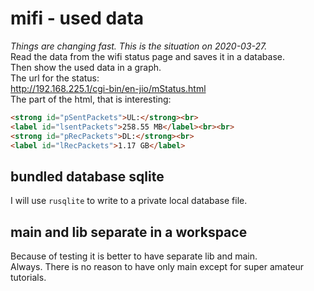 # mifi - used data

*Things are changing fast. This is the situation on 2020-03-27.*  
Read the data from the wifi status page and saves it in a database.  
Then show the used data in a graph.  
The url for the status:  
<http://192.168.225.1/cgi-bin/en-jio/mStatus.html>  
The part of the html, that is interesting:  

```html
<strong id="pSentPackets">UL:</strong><br>
<label id="lsentPackets">258.55 MB</label><br><br>
<strong id="pRecPackets">DL:</strong><br>
<label id="lRecPackets">1.17 GB</label>
```

## bundled database sqlite

I will use `rusqlite` to write to a private local database file.  

## main and lib separate in a workspace

Because of testing it is better to have separate lib and main.  
Always. There is no reason to have only main except for super amateur tutorials.  



